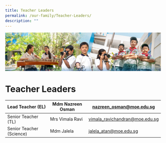 ```yaml
---
title: Teacher Leaders
permalink: /our-family/Teacher-Leaders/
description: ""
---
```

![](/images/AboutUs.jpg)

Teacher Leaders
===============

| Lead Teacher (EL)        | Mdm Nazreen Osman | nazreen_osman@moe.edu.sg        |
|--------------------------|-------------------|---------------------------------|
| Senior Teacher (TL)      | Mrs Vimala Ravi   | vimala_ravichandran@moe.edu.sg  |
| Senior Teacher (Science) | Mdm Jalela        | jalela_atan@moe.edu.sg          |